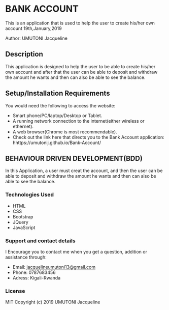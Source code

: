 # BANK ACCOUNT
This is an application that is used to help the user to create  his/her own account 19th,January,2019

Author: UMUTONI Jacqueline

## Description
This application is designed to help the user to be able to create his/her own account and after that the user can be able to deposit and withdraw the amount he wants and then can also be able to see the balance.

## Setup/Installation Requirements
You would need the following to access the website:

* Smart phone/PC/laptop/Desktop or Tablet.
* A running network connection to the internet(either wireless or ethernet).
* A web browser(Chrome is most recommendable).
* Check out the link here that directs you to the Bank Account application: hhttps://umutonij.github.io/Bank-Account/

## BEHAVIOUR DRIVEN DEVELOPMENT(BDD)
In this Application, a user must creat the account, and then the user can be able to deposit and withdraw the amount he wants and then can also be able to see the balance.

### Technologies Used
* HTML
* CSS
* Bootstrap
* JQuery
* JavaScript
### Support and contact details
I Encourage you to contact me when you get a question, addition or assistance through:

* Email: jacquelineumutoni13@gmail.com
* Phone: 0787683456
* Adress: Kigali-Rwanda
### License
MIT Copyright (c) 2019 UMUTONI Jacqueline
